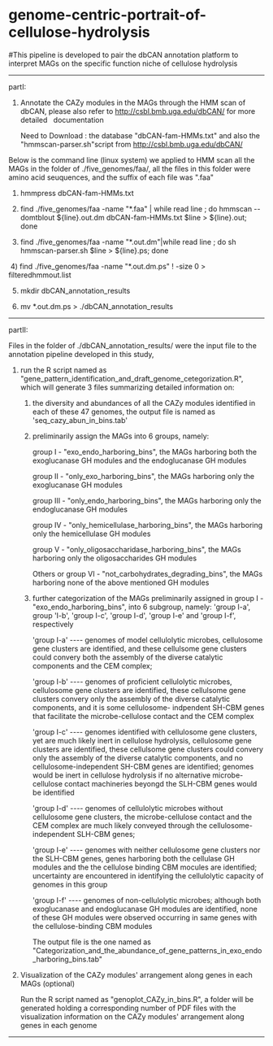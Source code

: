 # genome-centric-portrait-of-cellulose-hydrolysis
#This pipeline is developed to pair the dbCAN annotation platform to interpret MAGs on the specific function niche of cellulose hydrolysis


-------------------------------------------------------------------------------------------------------------------------------------


partI:

1. Annotate the CAZy modules in the MAGs through the HMM scan of dbCAN, please  also refer to http://csbl.bmb.uga.edu/dbCAN/ for more detailed    documentation
   
   Need to Download :  the database "dbCAN-fam-HMMs.txt" and also the "hmmscan-parser.sh"script from http://csbl.bmb.uga.edu/dbCAN/

  Below is the command line (linux system) we applied to HMM scan all the MAGs in the folder of ./five_genomes/faa/, all the files in this folder were   amino acid seuquences, and the suffix of each file was ".faa"

  1) hmmpress dbCAN-fam-HMMs.txt
  
  2) find ./five_genomes/faa -name "*.faa" | while read line ; do hmmscan --domtblout ${line}.out.dm dbCAN-fam-HMMs.txt $line >          ${line}.out; done
  
  3) find ./five_genomes/faa -name "*.out.dm"|while read line ; do sh hmmscan-parser.sh $line > ${line}.ps; done
  
  4) find ./five_genomes/faa -name "*.out.dm.ps" ! -size 0 > filteredhmmout.list
  
  5) mkdir dbCAN_annotation_results
  
  6) mv *.out.dm.ps > ./dbCAN_annotation_results



-----------------------------------------------------------------------------------------------------------------------------------


partII:

Files in the folder of ./dbCAN_annotation_results/ were the input file to the annotation pipeline developed in this study,

1. run the R script named as "gene_pattern_identification_and_draft_genome_cetegorization.R", which will generate 3 files summarizing  detailed information on: 


    1) the diversity and abundances of all the CAZy modules identified in each of these 47 genomes, the output file is named as                'seq_cazy_abun_in_bins.tab'
    
    
    2) preliminarily assign the MAGs into 6 groups, namely:
       
       group I - "exo_endo_harboring_bins", the MAGs harboring both the exoglucanase GH modules and the endoglucanase GH modules
       
       group II - "only_exo_harboring_bins", the MAGs harboring only the exoglucanase GH modules
       
       group III - "only_endo_harboring_bins", the MAGs harboring only the endoglucanase GH modules
       
       group IV - "only_hemicellulase_harboring_bins", the MAGs harboring only the hemicellulase GH modules
       
       group V - "only_oligosaccharidase_harboring_bins", the MAGs harboring only the oligosaccharides GH modules
       
       Others or group VI - "not_carbohydrates_degrading_bins", the MAGs harboring none of the above mentioned GH modules
    
    
    3) further categorization of the MAGs preliminarily assigned in group I - "exo_endo_harboring_bins", into 6 subgroup, namely: 'group        I-a', group 'I-b', 'group I-c', 'group I-d', 'group I-e' and 'group I-f', respectively
        
        'group I-a' ---- genomes of model cellulolytic microbes,  cellulosome gene clusters are identified, and these cellulsome gene                            clusters could convery both the assembly of the diverse catalytic components and the CEM complex;
        
        'group I-b' ---- genomes of proficient cellulolytic microbes,  cellulosome gene clusters are identified, these cellulsome gene                            clusters convery only the assembly of the diverse catalytic components,  and it is some cellulosome-                                    indpendent SH-CBM genes that facilitate the microbe-cellulose contact and the CEM complex                       
        
        'group I-c' ---- genomes identified with cellulosome gene clusters, yet are much likely inert in cellulose hydrolysis,                                    cellulosome gene clusters are identified, these cellulsome gene clusters could convery only the assembly of the                          diverse catalytic components,  and no cellulosome-independent SH-CBM genes are identified; genomes would be                              inert in cellulose hydrolysis if no alternative microbe-cellulose contact machineries beyongd the SLH-CBM genes                          would be identified
        
        'group I-d' ---- genomes of cellulolytic microbes without cellulosome gene clusters, the microbe-cellulose contact and the CEM                            complex are much likely conveyed through the cellulosome-independent SLH-CBM genes;
        
        'group I-e' ---- genomes with neither cellulosome gene clusters nor the SLH-CBM genes, genes harboring both the cellulase GH                              modules and the the cellulose binding CBM mocules are identified; uncertainty are encountered in                                        identifying the cellulolytic capacity of genomes in this group
        
        'group I-f' ---- genomes of non-cellulolytic microbes; although both exoglucanase and endoglucanase GH modules are identified,                            none of these GH modules were observed occurring in same genes with the cellulose-binding CBM modules
        
        The output file is the one named as "Categorization_and_the_abundance_of_gene_patterns_in_exo_endo_harboring_bins.tab"
        
        
2. Visualization of the CAZy modules' arrangement along genes in each MAGs (optional)

    Run the R script named as "genoplot_CAZy_in_bins.R", a folder will be generated holding a corresponding number of PDF files with the     visualization information on the CAZy modules' arrangement along genes in each genome
    
-----------------------------------------------------------------------------------------------------------------------------
